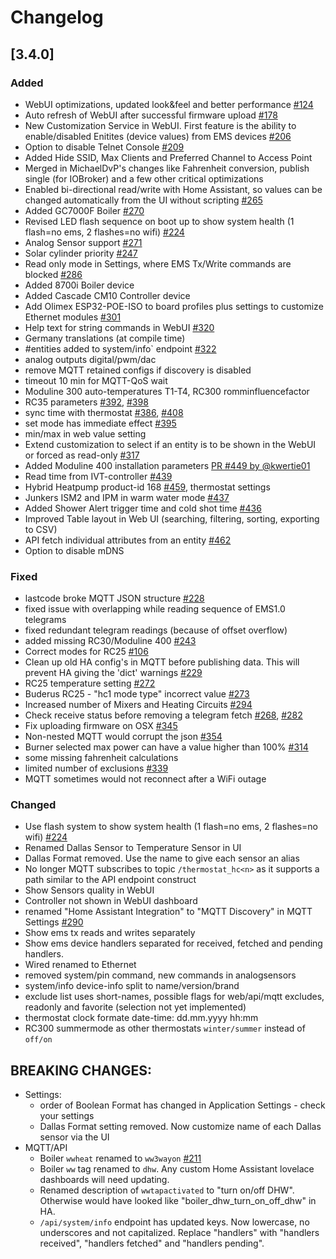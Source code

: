 # Changelog

## [3.4.0]

### Added

- WebUI optimizations, updated look&feel and better performance [#124](https://github.com/emsesp/EMS-ESP32/issues/124)
- Auto refresh of WebUI after successful firmware upload [#178](https://github.com/emsesp/EMS-ESP32/issues/178)
- New Customization Service in WebUI. First feature is the ability to enable/disabled Enitites (device values) from EMS devices [#206](https://github.com/emsesp/EMS-ESP32/issues/206)
- Option to disable Telnet Console [#209](https://github.com/emsesp/EMS-ESP32/issues/209)
- Added Hide SSID, Max Clients and Preferred Channel to Access Point
- Merged in MichaelDvP's changes like Fahrenheit conversion, publish single (for IOBroker) and a few other critical optimizations
- Enabled bi-directional read/write with Home Assistant, so values can be changed automatically from the UI without scripting [#265](https://github.com/emsesp/EMS-ESP32/issues/265)
- Added GC7000F Boiler [#270](https://github.com/emsesp/EMS-ESP32/issues/270)
- Revised LED flash sequence on boot up to show system health (1 flash=no ems, 2 flashes=no wifi) [#224](https://github.com/emsesp/EMS-ESP32/issues/224)
- Analog Sensor support [#271](https://github.com/emsesp/EMS-ESP32/issues/271)
- Solar cylinder priority [#247](https://github.com/emsesp/EMS-ESP32/issues/247)
- Read only mode in Settings, where EMS Tx/Write commands are blocked [#286](https://github.com/emsesp/EMS-ESP32/issues/286)
- Added 8700i Boiler device
- Added Cascade CM10 Controller device
- Add Olimex ESP32-POE-ISO to board profiles plus settings to customize Ethernet modules [#301](https://github.com/emsesp/EMS-ESP32/issues/301)
- Help text for string commands in WebUI [#320](https://github.com/emsesp/EMS-ESP32/issues/320)
- Germany translations (at compile time)
- #entities added to system/info` endpoint [#322](https://github.com/emsesp/EMS-ESP32/issues/322)
- analog outputs digital/pwm/dac
- remove MQTT retained configs if discovery is disabled
- timeout 10 min for MQTT-QoS wait
- Moduline 300 auto-temperatures T1-T4, RC300 romminfluencefactor
- RC35 parameters [#392](https://github.com/emsesp/EMS-ESP32/issues/392), [#398](https://github.com/emsesp/EMS-ESP32/issues/398)
- sync time with thermostat [#386](https://github.com/emsesp/EMS-ESP32/issues/386), [#408](https://github.com/emsesp/EMS-ESP32/issues/408)
- set mode has immediate effect [#395](https://github.com/emsesp/EMS-ESP32/issues/395)
- min/max in web value setting
- Extend customization to select if an entity is to be shown in the WebUI or forced as read-only [#317](https://github.com/emsesp/EMS-ESP32/issues/317)
- Added Moduline 400 installation parameters [PR #449 by @kwertie01](https://github.com/emsesp/EMS-ESP32/pull/449)
- Read time from IVT-controller [#439](https://github.com/emsesp/EMS-ESP32/issues/439)
- Hybrid Heatpump product-id 168 [#459](https://github.com/emsesp/EMS-ESP32/issues/459), thermostat settings
- Junkers ISM2 and IPM in warm water mode [#437](https://github.com/emsesp/EMS-ESP32/issues/437)
- Added Shower Alert trigger time and cold shot time [#436](https://github.com/emsesp/EMS-ESP32/issues/436)
- Improved Table layout in Web UI (searching, filtering, sorting, exporting to CSV)
- API fetch individual attributes from an entity [#462](https://github.com/emsesp/EMS-ESP32/issues/462)
- Option to disable mDNS

### Fixed

- lastcode broke MQTT JSON structure [#228](https://github.com/emsesp/EMS-ESP32/issues/228)
- fixed issue with overlapping while reading sequence of EMS1.0 telegrams
- fixed redundant telegram readings (because of offset overflow)
- added missing RC30/Moduline 400 [#243](https://github.com/emsesp/EMS-ESP32/issues/243)
- Correct modes for RC25 [#106](https://github.com/emsesp/EMS-ESP32/issues/106)
- Clean up old HA config's in MQTT before publishing data. This will prevent HA giving the 'dict' warnings [#229](https://github.com/emsesp/EMS-ESP32/issues/229)
- RC25 temperature setting [#272](https://github.com/emsesp/EMS-ESP32/issues/272)
- Buderus RC25 - "hc1 mode type" incorrect value [#273](https://github.com/emsesp/EMS-ESP32/issues/273)
- Increased number of Mixers and Heating Circuits [#294](https://github.com/emsesp/EMS-ESP32/issues/294)
- Check receive status before removing a telegram fetch [#268](https://github.com/emsesp/EMS-ESP32/issues/268), [#282](https://github.com/emsesp/EMS-ESP32/issues/282)
- Fix uploading firmware on OSX [#345](https://github.com/emsesp/EMS-ESP32/issues/345)
- Non-nested MQTT would corrupt the json [#354](https://github.com/emsesp/EMS-ESP32/issues/354)
- Burner selected max power can have a value higher than 100% [#314](https://github.com/emsesp/EMS-ESP32/issues/314)
- some missing fahrenheit calculations
- limited number of exclusions [#339](https://github.com/emsesp/EMS-ESP32/issues/339)
- MQTT sometimes would not reconnect after a WiFi outage

### Changed

- Use flash system to show system health (1 flash=no ems, 2 flashes=no wifi) [#224](https://github.com/emsesp/EMS-ESP32/issues/224)
- Renamed Dallas Sensor to Temperature Sensor in UI
- Dallas Format removed. Use the name to give each sensor an alias
- No longer MQTT subscribes to topic `/thermostat_hc<n>` as it supports a path similar to the API endpoint construct
- Show Sensors quality in WebUI
- Controller not shown in WebUI dashboard
- renamed "Home Assistant Integration" to "MQTT Discovery" in MQTT Settings [#290](https://github.com/emsesp/EMS-ESP32/issues/290)
- Show ems tx reads and writes separately
- Show ems device handlers separated for received, fetched and pending handlers.
- Wired renamed to Ethernet
- removed system/pin command, new commands in analogsensors
- system/info device-info split to name/version/brand
- exclude list uses short-names, possible flags for web/api/mqtt excludes, readonly and favorite (selection not yet implemented)
- thermostat clock formate date-time: dd.mm.yyyy hh:mm
- RC300 summermode as other thermostats `winter/summer` instead of `off/on`

## **BREAKING CHANGES:**

- Settings:
  - order of Boolean Format has changed in Application Settings - check your settings
  - Dallas Format setting removed. Now customize name of each Dallas sensor via the UI
- MQTT/API
  - Boiler `wwheat` renamed to `ww3wayon` [#211](https://github.com/emsesp/EMS-ESP32/issues/211)
  - Boiler `ww` tag renamed to `dhw`. Any custom Home Assistant lovelace dashboards will need updating.
  - Renamed description of `wwtapactivated` to "turn on/off DHW". Otherwise would have looked like "boiler_dhw_turn_on_off_dhw" in HA.
  - `/api/system/info` endpoint has updated keys. Now lowercase, no underscores and not capitalized. Replace "handlers" with "handlers received", "handlers fetched" and "handlers pending".
